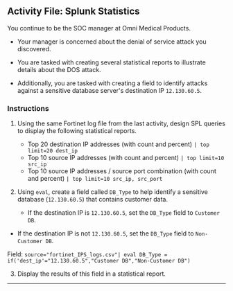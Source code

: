 ## Activity File: Splunk Statistics

You continue to be the SOC manager at Omni Medical Products.

- Your manager is concerned about the denial of service attack you discovered.

- You are tasked with creating several statistical reports to illustrate details about the DOS attack.

- Additionally, you are tasked with creating a field to identify attacks against a sensitive database server's destination IP `12.130.60.5`.

### Instructions

1. Using the same Fortinet log file from the last activity, design SPL queries to display the following statistical reports.

    - Top 20 destination IP addresses (with count and percent) `| top limit=20 dest_ip`
    - Top 10 source IP addresses (with count and percent) `| top limit=10 src_ip`
    - Top 10 source IP addresses / source port combination (with count and percent)  `| top limit=10 src_ip, src_port`
    
2. Using `eval`, create a field called `DB_Type` to help identify a sensitive database (`12.130.60.5`) that contains customer data.
   - If the destination IP is `12.130.60.5`, set the `DB_Type` field to `Customer DB`.
  -  If the destination IP is not `12.130.60.5`, set the `DB_Type` field to `Non-Customer DB`.

Field: `source="fortinet_IPS_logs.csv"| eval DB_Type = if('dest_ip'="12.130.60.5","Customer DB","Non-Customer DB")`

3. Display the results of this field in a statistical report.

---
